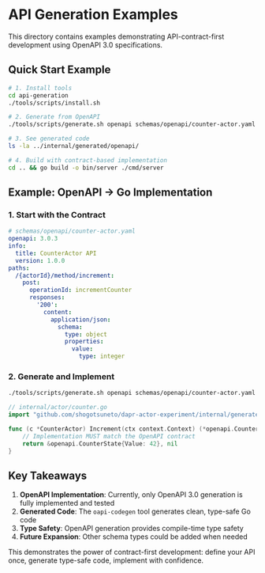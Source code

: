 # API Generation Examples

This directory contains examples demonstrating API-contract-first development using OpenAPI 3.0 specifications.

## Quick Start Example

```bash
# 1. Install tools
cd api-generation
./tools/scripts/install.sh

# 2. Generate from OpenAPI
./tools/scripts/generate.sh openapi schemas/openapi/counter-actor.yaml

# 3. See generated code
ls -la ../internal/generated/openapi/

# 4. Build with contract-based implementation
cd .. && go build -o bin/server ./cmd/server
```

## Example: OpenAPI → Go Implementation

### 1. Start with the Contract

```yaml
# schemas/openapi/counter-actor.yaml
openapi: 3.0.3
info:
  title: CounterActor API
  version: 1.0.0
paths:
  /{actorId}/method/increment:
    post:
      operationId: incrementCounter
      responses:
        '200':
          content:
            application/json:
              schema:
                type: object
                properties:
                  value:
                    type: integer
```

### 2. Generate and Implement

```bash
./tools/scripts/generate.sh openapi schemas/openapi/counter-actor.yaml
```

```go
// internal/actor/counter.go
import "github.com/shogotsuneto/dapr-actor-experiment/internal/generated/openapi"

func (c *CounterActor) Increment(ctx context.Context) (*openapi.CounterState, error) {
    // Implementation MUST match the OpenAPI contract
    return &openapi.CounterState{Value: 42}, nil
}
```

## Key Takeaways

1. **OpenAPI Implementation**: Currently, only OpenAPI 3.0 generation is fully implemented and tested
2. **Generated Code**: The `oapi-codegen` tool generates clean, type-safe Go code
3. **Type Safety**: OpenAPI generation provides compile-time type safety
4. **Future Expansion**: Other schema types could be added when needed

This demonstrates the power of contract-first development: define your API once, generate type-safe code, implement with confidence.